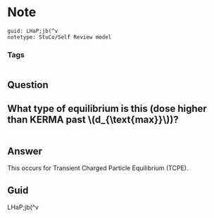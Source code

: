 # Note
```
guid: LHaP;jb(^v
notetype: StuCo/Self Review model
```

### Tags
```
```

## Question
<h2>What type of equilibrium is this (dose higher than KERMA past \(d_{\text{max}}\))?</h2><div><img alt="" src="2F330618-348C-4CD7-9476-78E5E7BBCFC3.png">
</div>

## Answer
<section>
<p>This occurs for Transient Charged Particle Equilibrium (TCPE).
</p>

</section>

## Guid
LHaP;jb(^v
